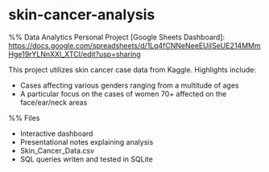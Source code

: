 # skin-cancer-analysis
%% Data Analytics Personal Project 
[Google Sheets Dashboard]: https://docs.google.com/spreadsheets/d/1Lq4fCNNeNeeEUiISeUE214MMmHge19rYLNnXXl_XTCI/edit?usp=sharing

This project utilizes skin cancer case data from Kaggle. Highlights include:
- Cases affecting various genders ranging from a multitude of ages
- A particular focus on the cases of women 70+ affected on the face/ear/neck areas

%% Files
- Interactive dashboard
- Presentational notes explaining analysis
- Skin_Cancer_Data.csv
- SQL queries writen and tested in SQLite
